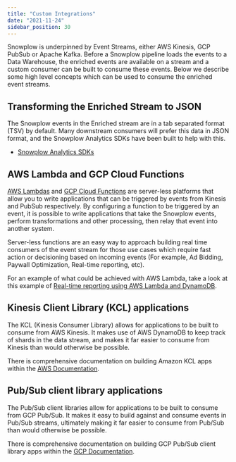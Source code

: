 ```yaml
---
title: "Custom Integrations"
date: "2021-11-24"
sidebar_position: 30
---
```


Snowplow is underpinned by Event Streams, either AWS Kinesis, GCP PubSub or Apache Kafka. Before a Snowplow pipeline loads the events to a Data Warehouse, the enriched events are available on a stream and a custom consumer can be built to consume these events. Below we describe some high level concepts which can be used to consume the enriched event streams.

## Transforming the Enriched Stream to JSON

The Snowplow events in the Enriched stream are in a tab separated format (TSV) by default. Many downstream consumers will prefer this data in JSON format, and the Snowplow Analytics SDKs have been built to help with this.

- [Snowplow Analytics SDKs](/docs/modeling-your-data/analytics-sdk/index.md)

## AWS Lambda and GCP Cloud Functions

[AWS Lambdas](https://aws.amazon.com/lambda/) and [GCP Cloud Functions](https://cloud.google.com/functions/) are server-less platforms that allow you to write applications that can be triggered by events from Kinesis and PubSub respectively. By configuring a function to be triggered by an event, it is possible to write applications that take the Snowplow events, perform transformations and other processing, then relay that event into another system.

Server-less functions are an easy way to approach building real time consumers of the event stream for those use cases which require fast action or decisioning based on incoming events (For example, Ad Bidding, Paywall Optimization, Real-time reporting, etc).

For an example of what could be achieved with AWS Lambda, take a look at this example of [Real-time reporting using AWS Lambda and DynamoDB](https://discourse.snowplowanalytics.com/t/real-time-reporting-using-aws-lambda-and-dynamodb-a-tutorial-to-compute-the-number-of-players-in-a-game-level-on-the-snowplow-event-stream-1-2/1008).

## Kinesis Client Library (KCL) applications

The KCL (Kinesis Consumer Library) allows for applications to be built to consume from AWS Kinesis. It makes use of AWS DynamoDB to keep track of shards in the data stream, and makes it far easier to consume from Kinesis than would otherwise be possible.

There is comprehensive documentation on building Amazon KCL apps within the [AWS Documentation](https://docs.aws.amazon.com/streams/latest/dev/shared-throughput-kcl-consumers.html).

## Pub/Sub client library applications

The Pub/Sub client libraries allow for applications to be built to consume from GCP Pub/Sub. It makes it easy to build against and consume events in Pub/Sub streams, ultimately making it far easier to consume from Pub/Sub than would otherwise be possible.

There is comprehensive documentation on building GCP Pub/Sub client library apps within the [GCP Documentation](https://cloud.google.com/pubsub/docs/reference/libraries).
